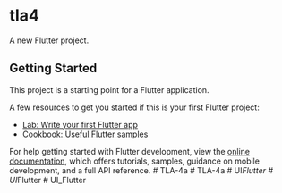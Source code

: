 # tla4

A new Flutter project.

## Getting Started

This project is a starting point for a Flutter application.

A few resources to get you started if this is your first Flutter project:

- [Lab: Write your first Flutter app](https://docs.flutter.dev/get-started/codelab)
- [Cookbook: Useful Flutter samples](https://docs.flutter.dev/cookbook)

For help getting started with Flutter development, view the
[online documentation](https://docs.flutter.dev/), which offers tutorials,
samples, guidance on mobile development, and a full API reference.
#   T L A - 4 a  
 #   T L A - 4 a  
 #   U I _ F l u t t e r  
 #   U I _ F l u t t e r  
 #   U I _ F l u t t e r  
 
